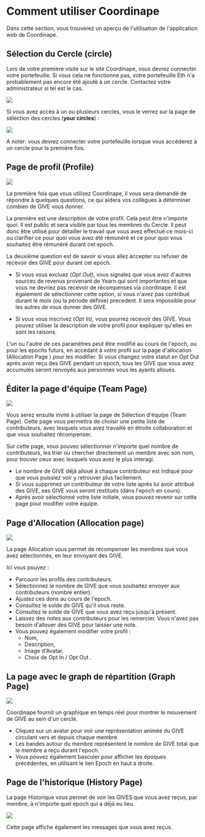 # Comment utiliser Coordinape

Dans cette section, vous trouverez un aperçu de l'utilisation de l'application web de Coordinape.

## Sélection du Cercle \(circle\) <a id="circle-selection"></a>

Lors de votre première visite sur le site Coordinape, vous devrez connecter votre portefeuille. Si vous cela ne fonctionne pas, votre portefeuille Eth n'a probablement pas encore été ajouté à un cercle. Contactez votre administrateur si tel est le cas.

![](../.gitbook/assets/How_to_Coordinape1.jpg)

Si vous avez accès à un ou plusieurs cercles, vous le verrez sur la page de sélection des cercles \(**your circles**\) :

![](../.gitbook/assets/How_to_Coordinape3.jpg)

A noter: vous devrez connecter votre portefeuille lorsque vous accéderez à un cercle pour la première fois.

## Page de profil \(Profile\)

![](../.gitbook/assets/How_to_Coordinape4.jpg)

La première fois que vous utilisez Coordinape, il vous sera demandé de répondre à quelques questions, ce qui aidera vos collègues à déterminer combien de GIVE vous donner.

 La première est une description de votre profil. Cela peut être n'importe quoi. Il est public et sera visible par tous les membres du Cercle. ll peut donc être utilisé pour détailler le travail que vous avez effectué ce mois-ci ou clarifier ce pour quoi vous avez été rémunéré et ce pour quoi vous souhaitez être rémunéré durant cet epoch.

 La deuxième question est de savoir si vous allez accepter ou refuser de recevoir des GIVE pour durant cet epoch.

*  Si vous vous excluez \(_Opt Out\)_, vous signalez que vous avez d'autres sources de revenus provenant de Yearn qui sont importantes et que vous ne devriez pas recevoir de récompenses via coordinape. Il est également de sélectionner cette option, si vous n'avez pas contribué durant le mois \(ou la période définie\) precedent.  Il sera impossible pour les autres de vous donner des GIVE.

* Si vous vous inscrivez \(_Opt In\),_ vous pourrez recevoir des GIVE. Vous pouvez utiliser la description de votre profil pour expliquer qu'elles en sont les raisons. 

L'un ou l'autre de ces paramètres peut être modifié au cours de l'epoch, ou pour les epochs futurs, en accédant à votre profil sur la page d'allocation \(Allocation Page \) pour les modifier. Si vous changez votre statut en Opt Out après avoir reçu des GIVE pendant un epoch, tous les GIVE que vous avez accumulés seront renvoyés aux personnes vous les ayants alloués.

## Éditer la page d'équipe \(Team Page\)

![](../.gitbook/assets/How_to_Coordinape5.jpg)

Vous serez  ensuite invité à utiliser la page de Sélection d'équipe \(Team Page\). Cette page vous permettra de choisir une petite liste de contributeurs, avec lesquels vous avez travaillé en étroite collaboration et que vous souhaitez récompenser. 

Sur cette page, vous pouvez sélectionner n'importe quel nombre de contributeurs, les trier ou chercher directement un membre avec son nom, pour trouver ceux avec lesquels vous avez le plus interagi.

* Le nombre de GIVE déjà alloué à chaque contributeur est indiqué pour que vous puissiez voir y retrouver plus facilement.
* Si vous supprimez un contributeur de votre liste après lui avoir attribué des GIVE, ses GIVE vous seront restitués \(dans l'epoch en cours\).
* Après avoir sélectionné votre liste initiale, vous pouvez revenir sur cette page pour modifier votre équipe.

##  Page d'Allocation \(Allocation page\) <a id="allocation-page"></a>

![](../.gitbook/assets/How_to_Coordinape6.jpg)



La page Allocation vous permet de récompenser les membres que vous avez sélectionnés, en leur envoyant des GIVE.

 Ici vous pouvez :

* Parcourir les profils des contributeurs.
* Sélectionnez le nombre de GIVE que vous souhaitez envoyer aux contributeurs \(nombre entier\).
* Ajustez ces dons au cours de l'epoch.
* Consultez le solde de GIVE qu'il vous reste.
* Consultez le solde de GIVE que vous avez reçu jusqu'à présent.
* Laissez des notes aux contributeurs pour les remercier. Vous n'avez pas besoin d'allouer des GIVE pour laisser une note. 
* Vous pouvez également modifier  votre profil :
  * Nom,
  * Description,
  * Image d'Avatar,
  * Choix de Opt In / Opt Out .

## La page avec le graph de répartition \(Graph Page\) <a id="graph-page"></a>

![](../.gitbook/assets/How_to_Coordinape7.jpg)

Coordinape fournit un graphique en temps réel pour montrer le mouvement de GIVE au sein d'un cercle.

* Cliquez sur un avatar pour voir une représentation animée du GIVE circulant vers et depuis chaque membre. 
* Les bandes autour du membre représentent le nombre de GIVE total que le membre a reçu durant l'epoch.
*  Vous pouvez également basculer pour afficher les époques précédentes, en utilisant le lien Epoch en haut à droite.

## Page de l'historique \(History Page\)

La page Historique vous permet de voir les GIVES que vous avez reçus, par membre, à n'importe quel epoch qui a déjà eu lieu.

![](../.gitbook/assets/How_to_Coordinape8.jpg)

Cette page affiche également les messages que vous avez reçus. 

